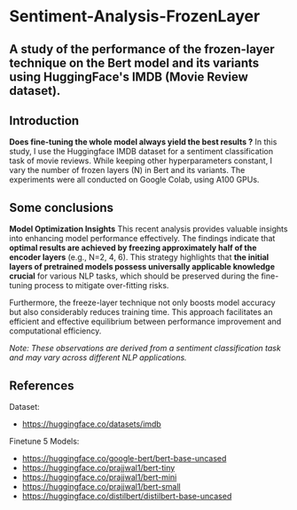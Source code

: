# Sentiment-Analysis-FrozenLayer
## A study of the performance of the frozen-layer technique on the Bert model and its variants using HuggingFace's IMDB (Movie Review dataset).

## Introduction
**Does fine-tuning the whole model always yield the best results ?**
In this study, I use the Huggingface IMDB dataset for a sentiment classification task of movie reviews. While keeping other hyperparameters constant, I vary the number of frozen layers (N) in Bert and its variants. The experiments were all conducted on Google Colab, using A100 GPUs.

## Some conclusions
**Model Optimization Insights**
This recent analysis provides valuable insights into enhancing model performance effectively. The findings indicate that **optimal results are achieved by freezing approximately half of the encoder layers** (e.g., N=2, 4, 6). This strategy highlights that **the initial layers of pretrained models possess universally applicable knowledge crucial** for various NLP tasks, which should be preserved during the fine-tuning process to mitigate over-fitting risks.

Furthermore, the freeze-layer technique not only boosts model accuracy but also considerably reduces training time. This approach facilitates an efficient and effective equilibrium between performance improvement and computational efficiency.

_Note: These observations are derived from a sentiment classification task and may vary across different NLP applications._


## References
Dataset: 

  - https://huggingface.co/datasets/imdb

Finetune 5 Models: 

  -  https://huggingface.co/google-bert/bert-base-uncased
  -  https://huggingface.co/prajjwal1/bert-tiny
  -  https://huggingface.co/prajjwal1/bert-mini
  -  https://huggingface.co/prajjwal1/bert-small
  -  https://huggingface.co/distilbert/distilbert-base-uncased




